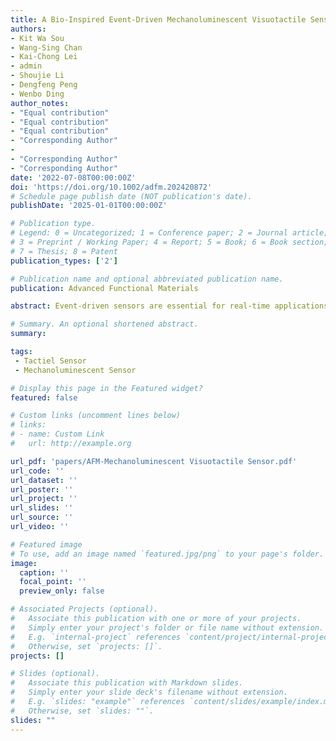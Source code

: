 ```yaml
---
title: A Bio-Inspired Event-Driven Mechanoluminescent Visuotactile Sensor for Intelligent Interactions
authors: 
- Kit Wa Sou
- Wang-Sing Chan
- Kai-Chong Lei
- admin
- Shoujie Li
- Dengfeng Peng
- Wenbo Ding
author_notes:
- "Equal contribution"
- "Equal contribution"
- "Equal contribution"
- "Corresponding Author"
-
- "Corresponding Author"
- "Corresponding Author" 
date: '2022-07-08T00:00:00Z'
doi: 'https://doi.org/10.1002/adfm.202420872'
# Schedule page publish date (NOT publication's date).
publishDate: '2025-01-01T00:00:00Z'

# Publication type.
# Legend: 0 = Uncategorized; 1 = Conference paper; 2 = Journal article;
# 3 = Preprint / Working Paper; 4 = Report; 5 = Book; 6 = Book section;
# 7 = Thesis; 8 = Patent
publication_types: ['2']

# Publication name and optional abbreviated publication name.
publication: Advanced Functional Materials

abstract: Event-driven sensors are essential for real-time applications, yet the integration of current technologies faces limitations such as high cost, complex signal processing, and vulnerability to noise. This work introduces a bio-inspired mechanoluminescence visuotactile sensor that enables standard frame-based cameras to perform event-driven sensing by emitting light only under mechanical stress, eﬀectively acting as an event trigger. Drawing inspiration from the biomechanics of canine teeth, the sensor utilizes a rod-patterned array to enhance mechanoluminescent signal sensitivity and expand the contact surface area. In addition, a machine learning-enabled algorithm is designed to accurately analyze the interaction-triggered mechanoluminescence signal in real-time. The sensor is integrated into a quadruped robot’s mouth interface, demonstrating enhanced interactive capabilities. The system successfully classiﬁes eight interactive activities with an average accuracy of 92.68%. Comprehensive tests validate the sensor’s eﬃcacy in capturing dynamic tactile signals and broadening the application scope of robots in interaction with the environment.

# Summary. An optional shortened abstract.
summary: 

tags:
 - Tactiel Sensor
 - Mechanoluminescent Sensor

# Display this page in the Featured widget?
featured: false

# Custom links (uncomment lines below)
# links:
# - name: Custom Link
#   url: http://example.org

url_pdf: 'papers/AFM-Mechanoluminescent Visuotactile Sensor.pdf'
url_code: ''
url_dataset: ''
url_poster: ''
url_project: ''
url_slides: ''
url_source: ''
url_video: ''

# Featured image
# To use, add an image named `featured.jpg/png` to your page's folder.
image:
  caption: ''
  focal_point: ''
  preview_only: false

# Associated Projects (optional).
#   Associate this publication with one or more of your projects.
#   Simply enter your project's folder or file name without extension.
#   E.g. `internal-project` references `content/project/internal-project/index.md`.
#   Otherwise, set `projects: []`.
projects: []

# Slides (optional).
#   Associate this publication with Markdown slides.
#   Simply enter your slide deck's filename without extension.
#   E.g. `slides: "example"` references `content/slides/example/index.md`.
#   Otherwise, set `slides: ""`.
slides: ""
---
```

